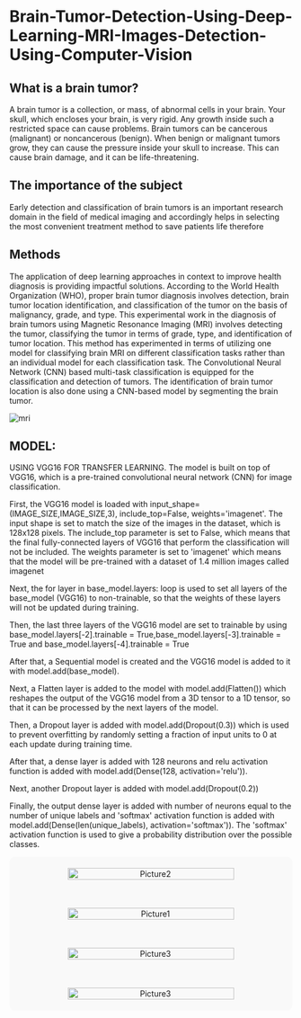 # Brain-Tumor-Detection-Using-Deep-Learning-MRI-Images-Detection-Using-Computer-Vision

<h2>What is a brain tumor?</h2>
A brain tumor is a collection, or mass, of abnormal cells in your brain. Your skull, which encloses your brain, is very rigid. Any growth inside such a restricted space can cause problems. Brain tumors can be cancerous (malignant) or noncancerous (benign). When benign or malignant tumors grow, they can cause the pressure inside your skull to increase. This can cause brain damage, and it can be life-threatening.

<h2>The importance of the subject</h2>
Early detection and classification of brain tumors is an important research domain in the field of medical imaging and accordingly helps in selecting the most convenient treatment method to save patients life therefore

<h2>Methods</h2>
The application of deep learning approaches in context to improve health diagnosis is providing impactful solutions. According to the World Health Organization (WHO), proper brain tumor diagnosis involves detection, brain tumor location identification, and classification of the tumor on the basis of malignancy, grade, and type. This experimental work in the diagnosis of brain tumors using Magnetic Resonance Imaging (MRI) involves detecting the tumor, classifying the tumor in terms of grade, type, and identification of tumor location. This method has experimented in terms of utilizing one model for classifying brain MRI on different classification tasks rather than an individual model for each classification task. The Convolutional Neural Network (CNN) based multi-task classification is equipped for the classification and detection of tumors. The identification of brain tumor location is also done using a CNN-based model by segmenting the brain tumor.

![mri](https://github.com/user-attachments/assets/c372c4c6-dab2-4835-b1d3-a7b24217cac9)

<h2>MODEL:</h2>
USING VGG16 FOR TRANSFER LEARNING.
The model is built on top of VGG16, which is a pre-trained convolutional neural network (CNN) for image classification.

First, the VGG16 model is loaded with input_shape=(IMAGE_SIZE,IMAGE_SIZE,3), include_top=False, weights='imagenet'. The input shape is set to match the size of the images in the dataset, which is 128x128 pixels. The include_top parameter is set to False, which means that the final fully-connected layers of VGG16 that perform the classification will not be included. The weights parameter is set to 'imagenet' which means that the model will be pre-trained with a dataset of 1.4 million images called imagenet

Next, the for layer in base_model.layers: loop is used to set all layers of the base_model (VGG16) to non-trainable, so that the weights of these layers will not be updated during training.

Then, the last three layers of the VGG16 model are set to trainable by using base_model.layers[-2].trainable = True,base_model.layers[-3].trainable = True and base_model.layers[-4].trainable = True

After that, a Sequential model is created and the VGG16 model is added to it with model.add(base_model).

Next, a Flatten layer is added to the model with model.add(Flatten()) which reshapes the output of the VGG16 model from a 3D tensor to a 1D tensor, so that it can be processed by the next layers of the model.

Then, a Dropout layer is added with model.add(Dropout(0.3)) which is used to prevent overfitting by randomly setting a fraction of input units to 0 at each update during training time.

After that, a dense layer is added with 128 neurons and relu activation function is added with model.add(Dense(128, activation='relu')).

Next, another Dropout layer is added with model.add(Dropout(0.2))

Finally, the output dense layer is added with number of neurons equal to the number of unique labels and 'softmax' activation function is added with model.add(Dense(len(unique_labels), activation='softmax')). The 'softmax' activation function is used to give a probability distribution over the possible classes.

<div align="center" style="
  display: flex;
  flex-direction: column;
  gap: 50px; /* Adjust for smaller gaps */
  align-items: center; /* Center aligns images horizontally */
  padding: 20px; /* Adds padding around the container */
  background-color: #f9f9f9; /* Light gray background */
  border-radius: 10px; /* Rounded corners */
">

  <img style="width:80%; max-width: 600px;" src="https://github.com/user-attachments/assets/1f4e4023-5770-4d35-80f6-2760fbf752c7" alt="Picture2">
  <img style="width:80%; max-width: 600px;" src="https://github.com/user-attachments/assets/a7185a5f-2578-4d96-bc01-604cd9a89b80" alt="Picture1">
  <img style="width:80%; max-width: 600px;" src="https://github.com/user-attachments/assets/30cb5c58-e3fd-4b8b-8421-748d628510c9" alt="Picture3">
  <img style="width:80%; max-width: 600px;" src="https://github.com/user-attachments/assets/fa7feac1-fd5b-4709-af43-6550bb173a03" alt="Picture3">
  
</div>
